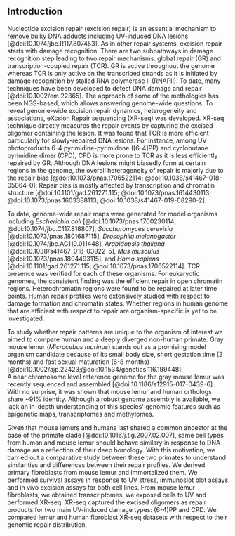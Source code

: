 ## Introduction 

Nucleotide excision repair (excision repair) is an essential mechanism to remove bulky DNA adducts including UV-induced DNA lesions [@doi:10.1074/jbc.R117.807453]. 
As in other repair systems, excision repair starts with damage recognition. 
There are two subpathways in damage recognition step leading to two repair mechanisms: global repair (GR) and transcription-coupled repair (TCR). 
GR is active throughout the genome whereas TCR is only active on the transcribed strands as it is initiated by damage recognition by stalled RNA polymerase II (RNAPII). 
To date, many techniques have been developed to detect DNA damage and repair [@doi:10.1002/em.22365].
The approach of some of the methologies has been NGS-based, which allows answering genome-wide questions.
To reveal genome-wide excision repair dynamics, heterogeneity and associations, eXcsion Repair sequencing (XR-seq) was developed.
XR-seq technique directly measures the repair events by capturing the excised oligomer containing the lesion. 
It was found that TCR is more efficient particularly for slowly-repaired DNA lesions. 
For instance, among UV photoproducts 6-4 pyrimidine-pyrimidone ([6-4]PP) and cyclobutane pyrimidine dimer (CPD), CPD is more prone to TCR as it is less efficiently repaired by GR. 
Although DNA lesions might biasedly form at certain regions in the genome, the overall heterogeneity of repair is majorly due to the repair bias [@doi:10.1073/pnas.1706522114; @doi:10.1038/s41467-018-05064-0]. 
Repair bias is mostly affected by transcription and chromatin structure [@doi:10.1101/gad.261271.115; @doi:10.1073/pnas.1614430113; @doi:10.1073/pnas.1603388113; @doi:10.1038/s41467-019-08290-2].

To date, genome-wide repair maps were generated for model organisms including *Escherichia coli* [@doi:10.1073/pnas.1700230114; @doi:10.1074/jbc.C117.818807], *Saccharomyces cerevisia* [@doi:10.1073/pnas.1801687115], *Drosophila melanogaster* [@doi:10.1074/jbc.AC119.011448], *Arabidopsis thaliana* [@doi:10.1038/s41467-018-03922-5], *Mus musculus* [@doi:10.1073/pnas.1804493115], and *Homo sapiens* [@doi:10.1101/gad.261271.115; @doi:10.1073/pnas.1706522114]. 
TCR presence was verified for each of these organisms. 
For eukaryotic genomes, the consistent finding was the efficient repair in open chromatin regions.
Heterochromatin regions were found to be repaired at later time points.
Human repair profiles were extensively studied with respect to damage formation and chromatin states.
Whether regions in human genome that are efficient with respect to repair are organism-specific is yet to be investigated.

To study whether repair patterns are unique to the organism of interest we aimed to compare human and a deeply diverged non-human primate. 
Gray mouse lemur (*Microcebus murinus*) stands out as a promising model organism candidate because of its small body size, short gestation time (2 months) and fast sexual maturation (6-8 months) [@doi:10.1002/ajp.22423;@doi:10.1534/genetics.116.199448].  
A near chromosome level reference genome for the gray mouse lemur was recently sequenced and assembled [@doi:10.1186/s12915-017-0439-6]. 
With no surprise, it was shown that mouse lemur and human orthologs share ~91% identity. 
Although a robust genome assembly is available, we lack an in-depth understanding of this species' genomic features such as epigenetic maps, transcriptomes and methylomes.

Given that mouse lemurs and humans last shared a common ancestor at the base of the primate clade [@doi:10.1016/j.tig.2007.02.007], same cell types from human and mouse lemur should behave similary in response to DNA damage as a reflection of their deep homology.
With this motivation, we carried out a comparative study between these two primates to understand similarities and differences between their repair profiles.
We derived primary fibroblasts from mouse lemur and immortalized them.
We performed survival assays in response to UV stress, immunoslot blot assays and in vivo excision assays for both cell lines. 
From mouse lemur fibroblasts, we obtained transcriptomes, we exposed cells to UV and performed XR-seq.
XR-seq captured the excised oligomers as repair products for two main UV-induced damage types: (6-4)PP and CPD.
We compared lemur and human fibroblast XR-seq datasets with respect to their genomic repair distribution.
